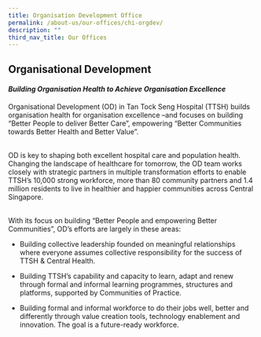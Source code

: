 ```yaml
---
title: Organisation Development Office
permalink: /about-us/our-offices/chi-orgdev/
description: ""
third_nav_title: Our Offices
---
```

<h2>Organisational Development</h2>
<h4><em>Building Organisation Health to Achieve Organisation Excellence</em></h4>

Organisational Development (OD) in Tan Tock Seng Hospital (TTSH) builds organisation health for organisation excellence –and focuses on building “Better People to deliver Better Care”, empowering “Better Communities towards Better Health and Better Value”.    <br><br>

OD is key to shaping both excellent hospital care and population health.  Changing the landscape of healthcare for tomorrow, the OD team works closely with strategic partners in multiple transformation efforts to enable TTSH’s 10,000 strong workforce, more than 80 community partners and 1.4 million residents to live in healthier and happier communities across Central Singapore.  <br><br>

With its focus on building “Better People and empowering Better Communities”, OD’s efforts are largely in these areas: <br>

*	Building collective leadership founded on meaningful relationships where everyone assumes collective responsibility for the success of TTSH &amp; Central Health.<br>

*	Building TTSH’s capability and capacity to learn, adapt and renew through formal and informal learning programmes, structures and platforms, supported by Communities of Practice. <br>

*	Building formal and informal workforce to do their jobs well, better and differently through value creation tools, technology enablement and innovation. The goal is a future-ready workforce.